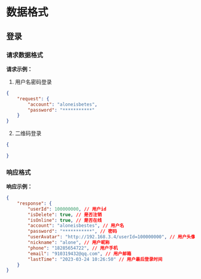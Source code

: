 # 数据格式

## 登录

### 请求数据格式

**请求示例：**

1. 用户名密码登录

```json
{
    "request": {
        "account": "aloneisbetes",
        "password": "***********"
    }
}
```

2. 二维码登录

```json
{
    
}
```

### 响应格式

**响应示例：**

```json
{
    "response": {
        "userId": 100000000, // 用户id
        "isDelete": true, // 是否注销
        "isOnline": true, // 是否在线
        "account": "aloneisbestes", // 用户名
        "password": "***********", // 密码
        "userAvatar": "http://192.168.3.4/userId=100000000", // 用户头像
        "nickname": "alone", // 用户昵称
        "phone": "18285654722", // 用户手机
        "email": "910319432@qq.com", // 用户邮箱
        "lastTime": "2023-03-24 10:26:50" // 用户最后登录时间
    }
}
```

